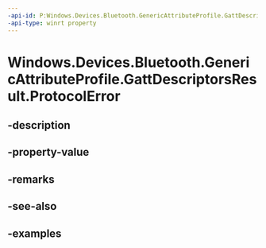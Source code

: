 ```yaml
---
-api-id: P:Windows.Devices.Bluetooth.GenericAttributeProfile.GattDescriptorsResult.ProtocolError
-api-type: winrt property
---
```


<!-- Property syntax.
public IReference<byte> ProtocolError { get; }
-->

# Windows.Devices.Bluetooth.GenericAttributeProfile.GattDescriptorsResult.ProtocolError

## -description

## -property-value

## -remarks

## -see-also

## -examples


